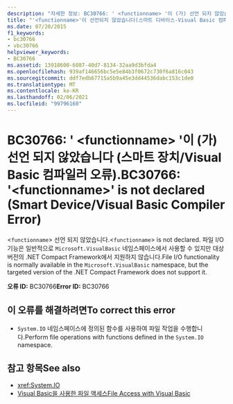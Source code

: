 ```yaml
---
description: "자세한 정보: BC30766: ' <functionname> '이 (가) 선언 되지 않았습니다 (스마트 장치/Visual Basic 컴파일러 오류)."
title: "'<functionname>'이 선언되지 않았습니다(스마트 디바이스-Visual Basic 컴파일러 오류)."
ms.date: 07/20/2015
f1_keywords:
- bc30766
- vbc30766
helpviewer_keywords:
- BC30766
ms.assetid: 13918600-6087-40d7-8134-32aa9d3bfda4
ms.openlocfilehash: 939af146656bc5e5e84b3f0672c730f6a816c043
ms.sourcegitcommit: ddf7edb67715a5b9a45e3dd44536dabc153c1de0
ms.translationtype: MT
ms.contentlocale: ko-KR
ms.lasthandoff: 02/06/2021
ms.locfileid: "99796160"
---
```

# <a name="bc30766-functionname-is-not-declared-smart-devicevisual-basic-compiler-error"></a><span data-ttu-id="7fd88-103">BC30766: ' \<functionname> '이 (가) 선언 되지 않았습니다 (스마트 장치/Visual Basic 컴파일러 오류).</span><span class="sxs-lookup"><span data-stu-id="7fd88-103">BC30766: '\<functionname>' is not declared (Smart Device/Visual Basic Compiler Error)</span></span>

<span data-ttu-id="7fd88-104"><`functionname`> 선언 되지 않았습니다.</span><span class="sxs-lookup"><span data-stu-id="7fd88-104"><`functionname`> is not declared.</span></span> <span data-ttu-id="7fd88-105">파일 I/O 기능은 일반적으로 `Microsoft.VisualBasic` 네임스페이스에서 사용할 수 있지만 대상 버전의 .NET Compact Framework에서 지원하지 않습니다.</span><span class="sxs-lookup"><span data-stu-id="7fd88-105">File I/O functionality is normally available in the `Microsoft.VisualBasic` namespace, but the targeted version of the .NET Compact Framework does not support it.</span></span>

 <span data-ttu-id="7fd88-106">**오류 ID:** BC30766</span><span class="sxs-lookup"><span data-stu-id="7fd88-106">**Error ID:** BC30766</span></span>

## <a name="to-correct-this-error"></a><span data-ttu-id="7fd88-107">이 오류를 해결하려면</span><span class="sxs-lookup"><span data-stu-id="7fd88-107">To correct this error</span></span>

- <span data-ttu-id="7fd88-108">`System.IO` 네임스페이스에 정의된 함수를 사용하여 파일 작업을 수행합니다.</span><span class="sxs-lookup"><span data-stu-id="7fd88-108">Perform file operations with functions defined in the `System.IO` namespace.</span></span>

## <a name="see-also"></a><span data-ttu-id="7fd88-109">참고 항목</span><span class="sxs-lookup"><span data-stu-id="7fd88-109">See also</span></span>

- <xref:System.IO>
- [<span data-ttu-id="7fd88-110">Visual Basic을 사용한 파일 액세스</span><span class="sxs-lookup"><span data-stu-id="7fd88-110">File Access with Visual Basic</span></span>](../../developing-apps/programming/drives-directories-files/file-access.md)
